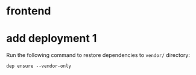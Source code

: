 # frontend
# add deployment 1
Run the following command to restore dependencies to `vendor/` directory:

    dep ensure --vendor-only
